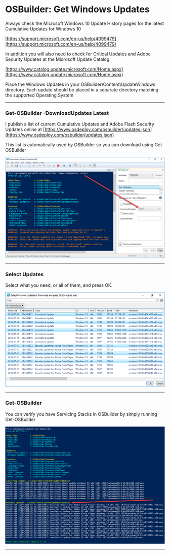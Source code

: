 # OSBuilder: Get Windows Updates

Always check the Microsoft Windows 10 Update History pages for the latest Cumulative Updates for Windows 10

[https://support.microsoft.com/en-us/help/4099479](https://support.microsoft.com/en-us/help/4099479)

In addition you will also need to check for Critical Updates and Adobe Security Updates at the Microsoft Update Catalog

[https://www.catalog.update.microsoft.com/Home.aspx](https://www.catalog.update.microsoft.com/Home.aspx)

Place the Windows Updates in your OSBuilder\Content\UpdateWindows directory.  Each update should be placed in a separate directory matching the supported Operating System

---

### Get-OSBuilder -DownloadUpdates Latest

I publish a list of current Cumulative Updates and Adobe Flash Security Updates online at [https://www.osdeploy.com/osbuilder/updates.json](https://www.osdeploy.com/osbuilder/updates.json)

This list is automatically used by OSBuilder so you can download using Get-OSBuilder

![](/assets/2018-07-19_22-23-10.png)

---

### Select Updates

Select what you need, or all of them, and press OK.

![](/assets/2018-07-19_23-28-32.png)

---

### Get-OSBuilder

You can verify you have Servicing Stacks in OSBuilder by simply running Get-OSBuilder

![](/assets/2018-07-19_23-30-16.png)

---



